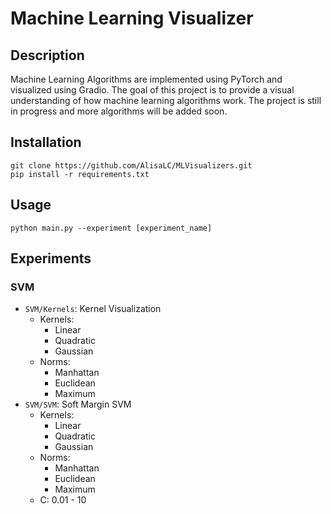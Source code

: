 # Machine Learning Visualizer
## Description
Machine Learning Algorithms are implemented using PyTorch and visualized using Gradio. The goal of this project is to provide a visual understanding of how machine learning algorithms work. The project is still in progress and more algorithms will be added soon.
## Installation
```
git clone https://github.com/AlisaLC/MLVisualizers.git
pip install -r requirements.txt
```
## Usage
```
python main.py --experiment [experiment_name]
```
## Experiments
### SVM
- `SVM/Kernels`: Kernel Visualization
  - Kernels:
    - Linear
    - Quadratic
    - Gaussian
  - Norms:
    - Manhattan
    - Euclidean
    - Maximum
- `SVM/SVM`: Soft Margin SVM
    - Kernels:
        - Linear
        - Quadratic
        - Gaussian
    - Norms:
        - Manhattan
        - Euclidean
        - Maximum
    - C: 0.01 - 10
